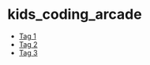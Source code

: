 # kids_coding_arcade

- [Tag 1](Tag_1/README.md)
- [Tag 2](Tag_2/README.md)
- [Tag 3](Tag_3/README.md)